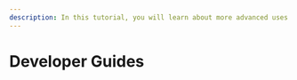 ```yaml
---
description: In this tutorial, you will learn about more advanced uses of fiamma.
---
```


# Developer Guides

